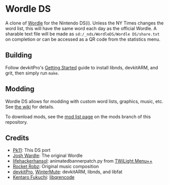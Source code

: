 # Wordle DS
A clone of [Wordle](https://www.nytimes.com/games/wordle/index.html) for the Nintendo DS(i). Unless the NY Times changes the word list, this will have the same word each day as the official Wordle. A sharable text file will be made as `sd:/_nds/WordleDS/Wordle DS/share.txt` on completion or can be accessed as a QR code from the statistics menu.

## Building
Follow devkitPro's [Getting Started](https://devkitpro.org/wiki/Getting_Started) guide to install libnds, devkitARM, and grit, then simply run `make`.

## Modding
Wordle DS allows for modding with custom word lists, graphics, music, etc. See [the wiki](https://github.com/Epicpkmn11/WordleDS/wiki/Modding) for details.

To download mods, see the [mod list page](https://github.com/Epicpkmn11/WordleDS/blob/mods/mods.md) on the mods branch of this repository.

## Credits
- [Pk11](https://github.com/Epicmn11): This DS port
- [Josh Wardle](https://github.com/powerlanguage): The original Wordle
- [lifehackerhansol](https://github.com/lifehackerhansol): animatedbannerpatch.py from [TWiLight Menu++](https://github.com/DS-Homebrew/TWiLightMenu)
- [Rocket Robz](https://github.com/RocketRobz): Original music composition
- [devkitPro](https://github.com/devkitPro), [WinterMute](https://github.com/WinterMute): devkitARM, libnds, and libfat
- [Kentaro Fukuchi](https://github.com/fukuchi): [libqrencode](https://fukuchi.org/works/qrencode/index.html)
